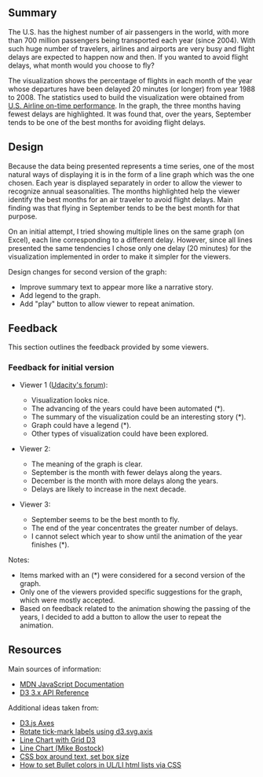 
## Summary

The U.S. has the highest number of air passengers in the world, with more 
than 700 million passengers being transported each  year (since 2004). With 
such huge number of travelers, airlines and airports are very busy and flight 
delays are expected to happen now and then. If you wanted to avoid flight 
delays, what month would you choose to fly?  

The visualization shows the percentage of flights in each month of the year
whose departures have been delayed 20 minutes (or longer) from year 1988 to 
2008. The statistics used to build the visualization were obtained from 
[U.S. Airline on-time performance](http://stat-computing.org/dataexpo/2009/).
In the graph, the three months having fewest delays are highlighted.
It was found that, over the years, September tends to be one of the
best months for avoiding flight delays.


## Design

Because the data being presented represents a time series, one of the most 
natural ways of displaying it is in the form of a line graph which was the
one chosen. Each year is displayed separately in order to allow the viewer
to recognize annual seasonalities. The months highlighted help the viewer
identify the best months for an air traveler to avoid flight delays. Main
finding was that flying in September tends to be the best month for that
purpose.

On an initial attempt, I tried showing multiple lines on the same graph (on 
Excel), each line corresponding to a different delay. However, since all lines
presented the same tendencies I chose only one delay (20 minutes) for the 
visualization implemented in order to make it simpler for the viewers.

Design changes for second version of the graph:

- Improve summary text to appear more like a narrative story.
- Add legend to the graph.
- Add "play" button to allow viewer to repeat animation.


## Feedback

This section outlines the feedback provided by some viewers.

### Feedback for initial version

- Viewer 1 ([Udacity's forum](https://discussions.udacity.com/t/feedback-needed-us-flights-delays/296249/2?u=rogerio.borin)):

	- Visualization looks nice.
	- The advancing of the years could have been automated (*).
	- The summary of the visualization could be an interesting story (*).
	- Graph could have a legend (*).
	- Other types of visualization could have been explored.

- Viewer 2:

	- The meaning of the graph is clear.
	- September is the month with fewer delays along the years.
	- December is the month with more delays along the years.
	- Delays are likely to increase in the next decade.

- Viewer 3:

	- September seems to be the best month to fly.
	- The end of the year concentrates the greater number of delays.
	- I cannot select which year to show until the animation of the
	  year finishes (*).

Notes:

- Items marked with an (*) were considered for a second version of the 
  graph.
- Only one of the viewers provided specific suggestions for the graph,
  which were mostly accepted.
- Based on feedback related to the animation showing the passing of the
  years, I decided to add a button to allow the user to repeat the 
  animation.


## Resources

Main sources of information:

* [MDN JavaScript Documentation](https://developer.mozilla.org/en-US/docs/Web/JavaScript)
* [D3 3.x API Reference](https://github.com/d3/d3-3.x-api-reference/blob/master/API-Reference.md)

Additional ideas taken from:

* [D3.js Axes](https://www.dashingd3js.com/d3js-axes)
* [Rotate tick-mark labels using d3.svg.axis](https://groups.google.com/forum/?fromgroups#!topic/d3-js/heOBPQF3sAY)
* [Line Chart with Grid D3](http://bl.ocks.org/hunzy/11110940)
* [Line Chart (Mike Bostock)](https://bl.ocks.org/mbostock/3883245)
* [CSS box around text, set box size](https://stackoverflow.com/questions/32040635/css-box-around-text-set-box-size)
* [How to set Bullet colors in UL/LI html lists via CSS](https://stackoverflow.com/questions/5306640/how-to-set-bullet-colors-in-ul-li-html-lists-via-css-without-using-any-images-or)
